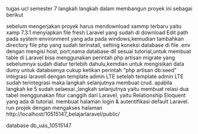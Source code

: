 tugas ucl semester 7
langkah langkah dalam membangun proyek ini sebagai berikut

sebelum mengerjakan proyek harus mendownload xammp terbaru yaitu xamp 7.3.1
menyiapkan file fresh Laravel yang sudah di download
Edit path pada system environment yang ada pada windows,kemudian tambahkan directory file php yang sudah terinstall,
setting koneksi database di file .env dengan mengisi host, port,nama database dll sesuai tutorial,untuk membuat table di Laravel bisa menggunakan perintah php artisan migrate yang sebelumnya sudah diatur terlebih dahulu,kemdian untuk mengisikan data dumy untuk databsenya cukup ketikan perintah “php artisan db:seed”
integrasi laravell dengan template admin LTE
setelah template admin LTE sudah terintegrasi maka langkah selanjutnya membuat crud.
apabila langkah ke 5 sudah selaesai ,langkah selanjutnya yaitu membuat relasi dua tabel menggunakan fitur canggih dari Laravel, yaitu Relationship Eloquent yang ada di tutorial.
membuat halaman login & autentifikasi default Laravel.
run projek dengan mengakses halaman http://localhost/10515147_belajarlaravel/public/



database db_uas_10515147 
